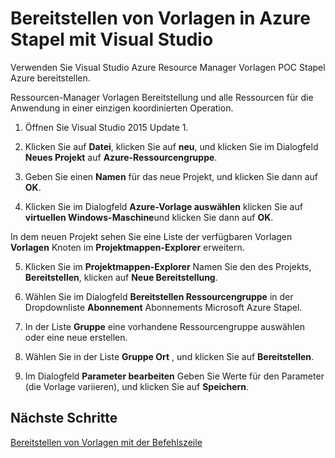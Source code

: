 <properties
    pageTitle="Bereitstellen von Vorlagen mit Visual Studio in Azure Stapel | Microsoft Azure"
    description="Weitere Informationen zum Bereitstellen von Vorlagen mit Visual Studio in Azure Stapel."
    services="azure-stack"
    documentationCenter=""
    authors="HeathL17"
    manager="byronr"
    editor=""/>

<tags
    ms.service="azure-stack"
    ms.workload="na"
    ms.tgt_pltfrm="na"
    ms.devlang="na"
    ms.topic="article"
    ms.date="09/26/2016"
    ms.author="helaw"/>

# <a name="deploy-templates-in-azure-stack-using-visual-studio"></a>Bereitstellen von Vorlagen in Azure Stapel mit Visual Studio

Verwenden Sie Visual Studio Azure Resource Manager Vorlagen POC Stapel Azure bereitstellen.

Ressourcen-Manager Vorlagen Bereitstellung und alle Ressourcen für die Anwendung in einer einzigen koordinierten Operation.

1.  Öffnen Sie Visual Studio 2015 Update 1.

2.  Klicken Sie auf **Datei**, klicken Sie auf **neu**, und klicken Sie im Dialogfeld **Neues Projekt** auf **Azure-Ressourcengruppe**.

3.  Geben Sie einen **Namen** für das neue Projekt, und klicken Sie dann auf **OK**.

4.  Klicken Sie im Dialogfeld **Azure-Vorlage auswählen** klicken Sie auf **virtuellen Windows-Maschine**und klicken Sie dann auf **OK**.

  In dem neuen Projekt sehen Sie eine Liste der verfügbaren Vorlagen **Vorlagen** Knoten im **Projektmappen-Explorer** erweitern.

5.  Klicken Sie im **Projektmappen-Explorer** Namen Sie den des Projekts, **Bereitstellen**, klicken auf **Neue Bereitstellung**.

6.  Wählen Sie im Dialogfeld **Bereitstellen Ressourcengruppe** in der Dropdownliste **Abonnement** Abonnements Microsoft Azure Stapel.

7.  In der Liste **Gruppe** eine vorhandene Ressourcengruppe auswählen oder eine neue erstellen.

8.  Wählen Sie in der Liste **Gruppe Ort** , und klicken Sie auf **Bereitstellen**.

9.  Im Dialogfeld **Parameter bearbeiten** Geben Sie Werte für den Parameter (die Vorlage variieren), und klicken Sie auf **Speichern**.

## <a name="next-steps"></a>Nächste Schritte

[Bereitstellen von Vorlagen mit der Befehlszeile](azure-stack-deploy-template-command-line.md)
